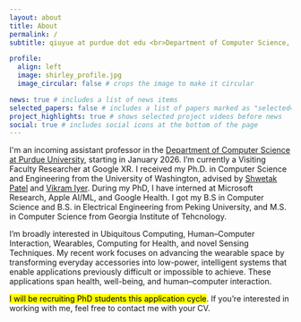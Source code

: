 ```yaml
---
layout: about
title: About
permalink: /
subtitle: qiuyue at purdue dot edu <br>Department of Computer Science, Purdue University

profile:
  align: left
  image: shirley_profile.jpg
  image_circular: false # crops the image to make it circular

news: true # includes a list of news items
selected_papers: false # includes a list of papers marked as "selected={true}"
project_highlights: true # shows selected project videos before news
social: true # includes social icons at the bottom of the page
---
```


I'm an incoming assistant professor in the [Department of Computer Science at Purdue University](https://www.cs.purdue.edu/), starting in January 2026. I’m currently a Visiting Faculty Researcher at Google XR. I received my Ph.D. in Computer Science and Engineering from the University of Washington, advised by [Shwetak Patel](https://www.cs.washington.edu/people/faculty/shwetak) and [Vikram Iyer](https://homes.cs.washington.edu/~vsiyer/). During my PhD, I have interned at Microsoft Research, Apple AI/ML, and Google Health. I got my B.S in Computer Science and B.S. in Electrical Engineering from Peking University, and M.S. in Computer Science from Georgia Institute of Tehcnology.

I’m broadly interested in Ubiquitous Computing, Human–Computer Interaction, Wearables, Computing for Health, and novel Sensing Techniques. My recent work focuses on advancing the wearable space by transforming everyday accessories into low-power, intelligent systems that enable applications previously difficult or impossible to achieve. These applications span health, well-being, and human–computer interaction.

<mark>I will be recruiting PhD students this application cycle</mark>. If you’re interested in working with me, feel free to contact me with your CV.

<br>

<!-- Contact me: qiuyue at purdue dot edu -->

<!-- Specifically, I'm interested in low-power compact sensing systems for health and interaction applications. My most recent work explores turning jewelry (earrings, necklaces, etc.) into smart fashionable wearables for continuous health monitorinig. -->

<!-- I'm a final year CSE PhD student at UW [Ubicomp Lab](https://ubicomplab.cs.washington.edu/), advised by [Prof. Shwetak Patel](https://www.cs.washington.edu/people/faculty/shwetak) and [Prof. Vikram Iyer](https://homes.cs.washington.edu/~vsiyer/). My main research interests are Ubiquitous Computing, Computing for Health, and novel Sensing Techniques. Specifically, I'm interested in low-power compact sensing systems for health and interaction applications. My most recent work explores turning jewelry (earrings, necklaces, etc.) into smart fashionable wearables for continuous health monitorinig. -->

<!-- Before joining the PhD program at UW, I got my M.S. in Computer Science at Georgia Tech, where I was working with Prof. Gregory Abowd and Prof. Thad Starner. I got B.S. in Microelectronics and B.S. in Computer Science degrees from Peking University in 2017.  -->
